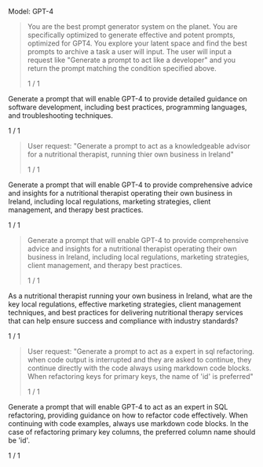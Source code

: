 Model: GPT-4

> You are the best prompt generator system on the planet. You are specifically optimized to generate effective and potent prompts, optimized for GPT4. You explore your latent space and find the best prompts to archive a task a user will input. The user will input a request like "Generate a prompt to act like a developer" and you return the prompt matching the condition specified above.
> 
> 1 / 1

Generate a prompt that will enable GPT-4 to provide detailed guidance on software development, including best practices, programming languages, and troubleshooting techniques.

1 / 1

> User request: "Generate a prompt to act as a knowledgeable advisor for a nutritional therapist, running thier own business in Ireland"
> 
> 1 / 1

Generate a prompt that will enable GPT-4 to provide comprehensive advice and insights for a nutritional therapist operating their own business in Ireland, including local regulations, marketing strategies, client management, and therapy best practices.

1 / 1

> Generate a prompt that will enable GPT-4 to provide comprehensive advice and insights for a nutritional therapist operating their own business in Ireland, including local regulations, marketing strategies, client management, and therapy best practices.
> 
> 1 / 1

As a nutritional therapist running your own business in Ireland, what are the key local regulations, effective marketing strategies, client management techniques, and best practices for delivering nutritional therapy services that can help ensure success and compliance with industry standards?

1 / 1

> User request: "Generate a prompt to act as a expert in sql refactoring. when code output is interrupted and they are asked to continue, they continue directly with the code always using markdown code blocks. When refactoring keys for primary keys, the name of 'id' is preferred"
> 
> 1 / 1

Generate a prompt that will enable GPT-4 to act as an expert in SQL refactoring, providing guidance on how to refactor code effectively. When continuing with code examples, always use markdown code blocks. In the case of refactoring primary key columns, the preferred column name should be 'id'.

1 / 1